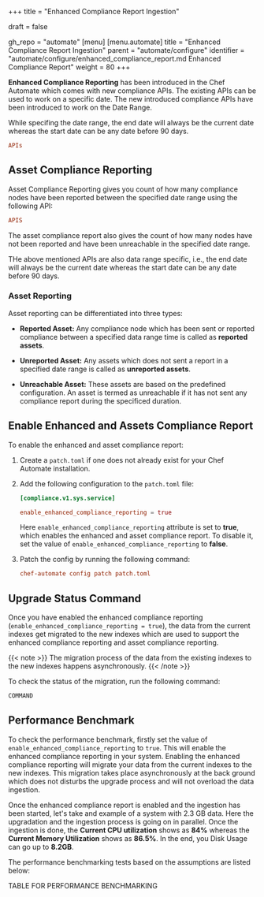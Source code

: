 +++
title = "Enhanced Compliance Report Ingestion"

draft = false

gh_repo = "automate"
[menu]
  [menu.automate]
    title = "Enhanced Compliance Report Ingestion"
    parent = "automate/configure"
    identifier = "automate/configure/enhanced_compliance_report.md Enhanced Compliance Report"
    weight = 80
+++

**Enhanced Compliance Reporting** has been introduced in the Chef Automate which comes with new compliance APIs. The existing APIs can be used to work on a specific date. The new introduced compliance APIs have been introduced to work on the Date Range.

While specifing the date range, the end date will always be the current date whereas the start date can be any date before 90 days.

```toml
APIs
```

## Asset Compliance Reporting

Asset Compliance Reporting gives you count of how many compliance nodes have been reported between the specified date range using the following API:

```toml
APIS
```

The asset compliance report also gives the count of how many nodes have not been reported and have been unreachable in the specified date range.

THe above mentioned APIs are also data range specific, i.e., the end date will always be the current date whereas the start date can be any date before 90 days.

### Asset Reporting

Asset reporting can be differentiated into three types:

* **Reported Asset:** Any compliance node which has been sent or reported compliance between a specified data range time is called as **reported assets**.

* **Unreported Asset:** Any assets which does not sent a report in a specified date range is called as **unreported assets**.

* **Unreachable Asset:** These assets are based on the predefined configuration. An asset is termed as unreachable if it has not sent any compliance report during the specificed duration.

## Enable Enhanced and Assets Compliance Report

To enable the enhanced and asset compliance report:

1. Create a `patch.toml` if one does not already exist for your Chef Automate installation.

1. Add the following configuration to the `patch.toml` file:

    ```toml
    [compliance.v1.sys.service]

    enable_enhanced_compliance_reporting = true
    ```

    Here `enable_enhanced_compliance_reporting` attribute is set to **true**, which enables the enhanced and asset compliance report. To disable it, set the value of `enable_enhanced_compliance_reporting` to **false**.

1. Patch the config by running the following command:

    ```toml
    chef-automate config patch patch.toml
    ```

## Upgrade Status Command

Once you have enabled the enhanced compliance reporting (`enable_enhanced_compliance_reporting = true`), the data from the current indexes get migrated to the new indexes which are used to support the enhanced compliance reporting and asset compliance reporting.

{{< note >}} The migration process of the data from the existing indexes to the new indexes happens asynchronously. {{< /note >}}

To check the status of the migration, run the following command:

```sh
COMMAND
```

## Performance Benchmark

To check the performance benchmark, firstly set the value of `enable_enhanced_compliance_reporting` to `true`. This will enable the enhanced compliance reporting in your system. Enabling the enhanced compliance reporting will migrate your data from the current indexes to the new indexes. This migration takes place asynchronously at the back ground which does not disturbs the upgrade process and will not overload the data ingestion.

Once the enhanced compliance report is enabled and the ingestion has been started, let's take and example of a system with 2.3 GB data. Here the upgradation and the ingestion process is going on in parallel. Once the ingestion is done, the **Current CPU utilization** shows as **84%** whereas the **Current Memory Utilization** shows as **86.5%**. In the end, you Disk Usage can go up to **8.2GB**.

The performance benchmarking tests based on the assumptions are listed below:

TABLE FOR PERFORMANCE BENCHMARKING
